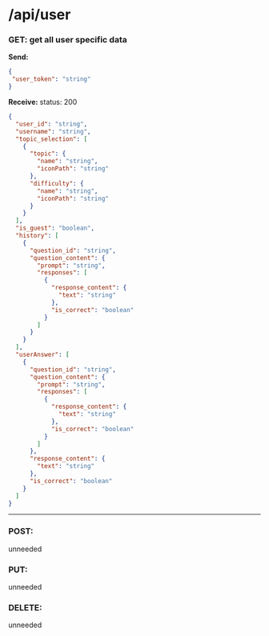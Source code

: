 # **/api/user**
<!-- ! ADD ROUTE DESCRIPTION HERE -->


### GET: get all user specific data

**Send:** 
```JSON
{
 "user_token": "string"
}
```

**Receive:** status: 200
```JSON
{
  "user_id": "string",
  "username": "string",
  "topic_selection": [
    {
      "topic": {
        "name": "string",
        "iconPath": "string"
      },
      "difficulty": {
        "name": "string",
        "iconPath": "string"
      }
    }
  ],
  "is_guest": "boolean",
  "history": [
    {
      "question_id": "string",
      "question_content": {
        "prompt": "string",
        "responses": [
          {
            "response_content": {
              "text": "string"
            },
            "is_correct": "boolean"
          }
        ]
      }
    }
  ],
  "userAnswer": [
    {
      "question_id": "string",
      "question_content": {
        "prompt": "string",
        "responses": [
          {
            "response_content": {
              "text": "string"
            },
            "is_correct": "boolean"
          }
        ]
      },
      "response_content": {
        "text": "string"
      },
      "is_correct": "boolean"
    }
  ]
}
```
---

### POST:
unneeded


### PUT:
unneeded

### DELETE:
unneeded
